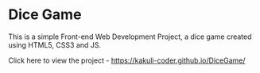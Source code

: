 # Dice Game

This is a simple Front-end Web Development Project, a dice game created using HTML5, CSS3 and JS.

Click here to view the project - https://kakuli-coder.github.io/DiceGame/
